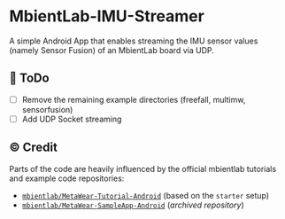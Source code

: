 # MbientLab-IMU-Streamer
A simple Android App that enables streaming the IMU sensor values (namely Sensor Fusion) of an MbientLab board via UDP.

## :memo: ToDo

* [ ] Remove the remaining example directories (freefall, multimw, sensorfusion)
* [ ] Add UDP Socket streaming

## :copyright: Credit

Parts of the code are heavily influenced by the official mbientlab tutorials and example code repositories:

- [`mbientlab/MetaWear-Tutorial-Android`](https://github.com/mbientlab/MetaWear-Tutorial-Android) (based on the `starter` setup)
- [`mbientlab/MetaWear-SampleApp-Android`](https://github.com/mbientlab/MetaWear-SampleApp-Android) (*archived repository*)